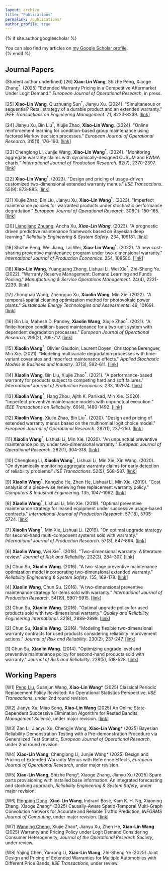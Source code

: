```yaml
---
layout: archive
title: "Publications"
permalink: /publications/
author_profile: true
---
```


{% if site.author.googlescholar %}
  <div class="wordwrap">You can also find my articles on <a href="{{site.author.googlescholar}}">my Google Scholar profile</a>.</div>
{% endif %}


<h2>Journal Papers</h2> 
(Student author underlined)
[26] <b>Xiao-Lin Wang</b>, Shizhe Peng, Xiaoge Zhang<sup>*</sup>. (2025) &quot;Extended Warranty Pricing in a Competitive Aftermarket Under Logit Demand.&quot; <i>European Journal of Operational Research</i>, in press. 

[25] <b>Xiao-Lin Wang</b>, Qiuzhuang Sun<sup>*</sup>, Jianyu Xu. (2024). &quot;Simultaneous or sequential? Retail strategy of a durable product and an extended warranty.&quot; <i>IEEE Transactions on Engineering Management</i>. 71, 8223-8239. [<a href="https://ieeexplore.ieee.org/document/10510648">link</a>]

[24] Jianyu Xu, Bin Liu<sup>*</sup>, Xiujie Zhao, <b>Xiao-Lin Wang</b>. (2024). &quot;Online reinforcement learning for condition-based group maintenance using factored Markov decision processes.&quot; <i>European Journal of Operational Research</i>. 315(1), 176-190. [<a href="https://www.sciencedirect.com/science/article/pii/S0377221723008950">link</a>]

[23] Chenglong Li, Junjie Wang, <b>Xiao-Lin Wang</b><sup>*</sup>. (2024). &quot;Monitoring aggregate warranty claims with dynamically-designed CUSUM and EWMA charts.&quot; <i>International Journal of Production Research</i>. 62(7), 2370-2397. [<a href="https://www.tandfonline.com/doi/full/10.1080/00207543.2023.2217298">link</a>]

[22] <b>Xiao-Lin Wang</b><sup>*</sup>. (2023). &quot;Design and pricing of usage-driven customized two-dimensional extended warranty menus.&quot; <i>IISE Transactions</i>. 55(9): 873-885. [<a href="https://www.tandfonline.com/doi/full/10.1080/24725854.2022.2104972">link</a>]

[21] Xiujie Zhao, Bin Liu, Jianyu Xu, <b>Xiao-Lin Wang</b><sup>*</sup>. (2023). &quot;Imperfect maintenance policies for warranted products under stochastic performance degradation.&quot; <i>European Journal of Operational Research</i>. 308(1): 150-165. [<a href="https://www.sciencedirect.com/science/article/abs/pii/S037722172200858X">link</a>]

[20] <u>Liangliang Zhuang</u>, Ancha Xu<sup>*</sup>, <b>Xiao-Lin Wang</b><sup>*</sup>. (2023). &quot;A prognostic driven predictive maintenance framework based on Bayesian deep learning.&quot; <i>Reliability Engineering & System Safety</i>. 234, 109181. [<a href="https://www.sciencedirect.com/science/article/pii/S0951832023000960">link</a>]

[19] Shizhe Peng, Wei Jiang, Lai Wei, <b>Xiao-Lin Wang</b><sup>*</sup>. (2022). &quot;A new cost-sharing preventive maintenance program under two-dimensional warranty.&quot; <i>International Journal of Production Economics</i>. 254, 108580. [<a href="https://www.sciencedirect.com/science/article/pii/S0925527322001694">link</a>]

[18] <b>Xiao-Lin Wang</b>, Yuanguang Zhong, Lishuai Li, Wei Xie<sup>*</sup>, Zhi-Sheng Ye. (2022). &quot;Warranty Reserve Management: Demand Learning and Funds Pooling.&quot; <i>Manufacturing & Service Operations Management</i>. 24(4), 2221-2239. [<a href="https://pubsonline.informs.org/doi/10.1287/msom.2022.1086">link</a>]

[17] Zhonghao Wang, Zhengguo Xu, <b>Xiaolin Wang</b>, Min Xie. (2022). &quot;A temporal-spatial cleaning optimization method for photovoltaic power plants.&quot; <i>Sustainable Energy Technologies and Assessments</i>. 49, 101691. [<a href="https://www.sciencedirect.com/science/article/abs/pii/S2213138821007050">link</a>]

[16] Bin Liu, Mahesh D. Pandey, <b>Xiaolin Wang</b>, Xiujie Zhao<sup>*</sup>. (2021). &quot;A finite-horizon condition-based maintenance for a two-unit system with dependent degradation processes.&quot; <i>European Journal of Operational Research</i>. 295(2), 705-717. [<a href="https://www.sciencedirect.com/science/article/pii/S0377221721002009">link</a>]

[15] <b>Xiaolin Wang</b><sup>*</sup>, Olivier Gaudoin, Laurent Doyen, Christophe Berenguer, Min Xie. (2021). &quot;Modeling multivariate degradation processes with time-variant covariates and imperfect maintenance effects.&quot; <i>Applied Stochastic Models in Business and Industry</i>. 37(3), 592-611. [<a href="https://onlinelibrary.wiley.com/doi/full/10.1002/asmb.2600">link</a>]

[14] <b>Xiaolin Wang</b>, Bin Liu, Xiujie Zhao<sup>*</sup>. (2021). &quot;A performance-based warranty for products subject to competing hard and soft failures.&quot; <i>International Journal of Production Economics</i>. 233, 107974. [<a href="https://www.sciencedirect.com/science/article/pii/S0925527320303236">link</a>]

[13] <b>Xiaolin Wang</b><sup>*</sup>, Hang Zhou, Ajith K. Parlikad, Min Xie. (2020). &quot;Imperfect preventive maintenance models with unpunctual execution.&quot; <i>IEEE Transactions on Reliability</i>. 69(4), 1480-1492. [<a href="https://ieeexplore.ieee.org/document/9069302/">link</a>]

[12] <b>Xiaolin Wang</b>, Xiujie Zhao, Bin Liu<sup>*</sup>. (2020). &quot;Design and pricing of extended warranty menus based on the multinomial logit choice model.&quot; <i>European Journal of Operational Research</i>. 287(1), 237-250. [<a href="https://www.sciencedirect.com/science/article/abs/pii/S0377221720304409">link</a>]

[11] <b>Xiaolin Wang</b><sup>*</sup>, Lishuai Li, Min Xie. (2020). &quot;An unpunctual preventive maintenance policy under two-dimensional warranty.&quot; <i>European Journal of Operational Research</i>. 282(1), 304-318. [<a href="https://www.sciencedirect.com/science/article/abs/pii/S0377221719307817">link</a>]

[10] Chenglong Li, <b>Xiaolin Wang</b><sup>*</sup>, Lishuai Li, Min Xie, Xin Wang. (2020). &quot;On dynamically monitoring aggregate warranty claims for early detection of reliability problems.&quot; <i>IISE Transactions</i>. 52(5), 568-587. [<a href="https://www.tandfonline.com/doi/full/10.1080/24725854.2019.1647477">link</a>]

[9] <b>Xiaolin Wang</b><sup>*</sup>, Kangzhe He, Zhen He, Lishuai Li, Min Xie. (2019). &quot;Cost analysis of a piece-wise renewing free replacement warranty policy.&quot; <i>Computers & Industrial Engineering</i>. 135, 1047-1062. [<a href="https://www.sciencedirect.com/science/article/abs/pii/S0360835219304061">link</a>]

[8] <b>Xiaolin Wang</b><sup>*</sup>, Lishuai Li, Min Xie. (2019). &quot;Optimal preventive maintenance strategy for leased equipment under successive usage-based contracts.&quot; <i>International Journal of Production Research</i>. 57(18), 5705-5724. [<a href="https://www.tandfonline.com/doi/full/10.1080/00207543.2018.1542181">link</a>]

[7] <b>Xiaolin Wang</b><sup>*</sup>, Min Xie, Lishuai Li. (2019). &quot;On optimal upgrade strategy for second-hand multi-component systems sold with warranty.&quot; <i>International Journal of Production Research</i>. 57(3), 847-864. [<a href="https://www.tandfonline.com/doi/full/10.1080/00207543.2018.1488087">link</a>]

[6] <b>Xiaolin Wang</b>, Wei Xie<sup>*</sup>. (2018). &quot;Two-dimensional warranty: A literature review.&quot; <i>Journal of Risk and Reliability</i>. 232(3), 284-307. [<a href="https://journals.sagepub.com/doi/abs/10.1177/1748006X17742776">link</a>]

[5] Chun Su, <b>Xiaolin Wang</b>. (2016). &quot;A two-stage preventive maintenance optimization model incorporating two-dimensional extended warranty.&quot; <i>Reliability Engineering & System Safety</i>. 155, 169-178. [<a href="https://www.sciencedirect.com/science/article/abs/pii/S0951832016302216">link</a>]

[4] <b>Xiaolin Wang</b>, Chun Su. (2016). &quot;A two-dimensional preventive maintenance strategy for items sold with warranty.&quot; <i>International Journal of Production Research</i>. 54(19), 5901-5915. [<a href="https://www.tandfonline.com/doi/full/10.1080/00207543.2016.1187314">link</a>]

[3] Chun Su, <b>Xiaolin Wang</b>. (2016). &quot;Optimal upgrade policy for used products sold with two-dimensional warranty.&quot; <i>Quality and Reliability Engineering International</i>. 32(8), 2889-2899. [<a href="https://onlinelibrary.wiley.com/doi/full/10.1002/qre.1973">link</a>]

[2] Chun Su, <b>Xiaolin Wang</b>. (2016). &quot;Modeling flexible two-dimensional warranty contracts for used products considering reliability improvement actions.&quot; <i>Journal of Risk and Reliability</i>. 230(2), 237-247. [<a href="https://journals.sagepub.com/doi/abs/10.1177/1748006x15627395">link</a>]

[1] Chun Su, <b>Xiaolin Wang</b>. (2014). &quot;Optimizing upgrade level and preventive maintenance policy for second-hand products sold with warranty.&quot; <i>Journal of Risk and Reliability</i>. 228(5), 518-528. [<a href="https://journals.sagepub.com/doi/abs/10.1177/1748006x14537250">link</a>]



<h2>Working Papers</h2>

[W1] <u>Peng Liu</u>, Guanjun Wang, <b>Xiao-Lin Wang</b>* (2025) Classical Periodic Replacement Policy Revisited: An Operational Statistics Perspective, <i>IISE Transactions</i>, under 2nd round revision.  

[W2] Jianyu Xu, Miao Song, <b>Xiao-Lin Wang</b> (2025) An Online State-Dependent Successive Elimination Algorithm for Rested Bandits, <i>Management Science</i>, under major revision. [<a href="https://www.researchgate.net/publication/360493826_An_Online_State-Dependent_Successive_Elimination_Algorithm_for_Rested_Bandits">link</a>]  

[W3] Zan Li, Jianyu Xu, Chengjie Wang, <b>Xiao-Lin Wang</b>* (2025) Bayesian Reliability Demonstration Testing with a Pre-demonstration Procedure via Generalized Test Statistic, <i>European Journal of Operational Research</i>, under 2nd round revision.   

[W4] <b>Xiao-Lin Wang</b>, Chenglong Li, Junjie Wang* (2025) Design and Pricing of Extended Warranty Menus with Reference Effects, <i>European Journal of Operational Research</i>, under major revision.  

[W5] <b>Xiao-Lin Wang</b>, Shizhe Peng*, Xiaoge Zhang, Jianyu Xu (2025) Spare parts provisioning with installed base information: An integrated forecasting and stocking approach, <i>Reliability Engineering & System Safety</i>, under major revision.

[W6] <u>Pingping Dong</u>, <b>Xiao-Lin Wang</b>, Indranil Bose, Kam K. H. Ng, Xiaoning Zhang, Xiaoge Zhang* (2025) Causally-Aware Spatio-Temporal Multi-Graph Convolution Network for Accurate and Reliable Traffic Prediction, <i>INFORMS Journal of Computing</i>, under major revision. [<a href="https://arxiv.org/abs/2408.13293">link</a>]

[W7] <u>Wanqing Cheng</u>, Xiujie Zhao*, Jianyu Xu, Zhen He, <b>Xiao-Lin Wang</b> (2025) Warranty and Pricing Policy under Logit Demand Considering Consumer Heterogeneity, <i>Journal of the Operational Research Society</i>, under review.  

[W8] Yajing Chen, Yanrong Li, <b>Xiao-Lin Wang</b>, Zhi-Sheng Ye (2025) Joint Design and Pricing of Extended Warranties for Multiple Automobiles with Different Price Bands, <i>IISE Transactions</i>, under review. 

